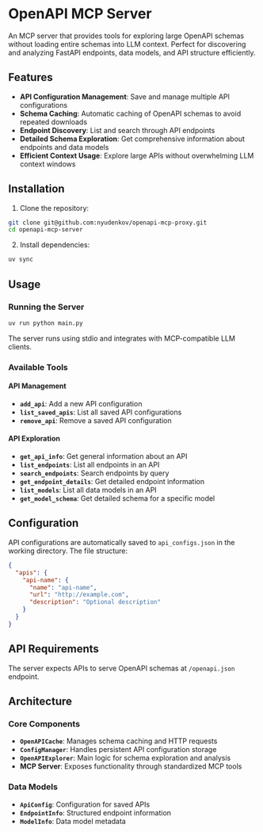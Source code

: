 # OpenAPI MCP Server

An MCP server that provides tools for exploring large OpenAPI schemas without loading entire schemas into LLM context. Perfect for discovering and analyzing FastAPI endpoints, data models, and API structure efficiently.

## Features

- **API Configuration Management**: Save and manage multiple API configurations
- **Schema Caching**: Automatic caching of OpenAPI schemas to avoid repeated downloads
- **Endpoint Discovery**: List and search through API endpoints
- **Detailed Schema Exploration**: Get comprehensive information about endpoints and data models
- **Efficient Context Usage**: Explore large APIs without overwhelming LLM context windows

## Installation

1. Clone the repository:

```bash
git clone git@github.com:nyudenkov/openapi-mcp-proxy.git
cd openapi-mcp-server
```

2. Install dependencies:

```bash
uv sync
```

## Usage

### Running the Server

```bash
uv run python main.py
```

The server runs using stdio and integrates with MCP-compatible LLM clients.

### Available Tools

#### API Management

- **`add_api`**: Add a new API configuration
- **`list_saved_apis`**: List all saved API configurations
- **`remove_api`**: Remove a saved API configuration

#### API Exploration

- **`get_api_info`**: Get general information about an API
- **`list_endpoints`**: List all endpoints in an API
- **`search_endpoints`**: Search endpoints by query
- **`get_endpoint_details`**: Get detailed endpoint information
- **`list_models`**: List all data models in an API
- **`get_model_schema`**: Get detailed schema for a specific model

## Configuration

API configurations are automatically saved to `api_configs.json` in the working directory. The file structure:

```json
{
  "apis": {
    "api-name": {
      "name": "api-name",
      "url": "http://example.com",
      "description": "Optional description"
    }
  }
}
```

## API Requirements

The server expects APIs to serve OpenAPI schemas at `/openapi.json` endpoint.

## Architecture

### Core Components

- **`OpenAPICache`**: Manages schema caching and HTTP requests
- **`ConfigManager`**: Handles persistent API configuration storage
- **`OpenAPIExplorer`**: Main logic for schema exploration and analysis
- **MCP Server**: Exposes functionality through standardized MCP tools

### Data Models

- **`ApiConfig`**: Configuration for saved APIs
- **`EndpointInfo`**: Structured endpoint information
- **`ModelInfo`**: Data model metadata

